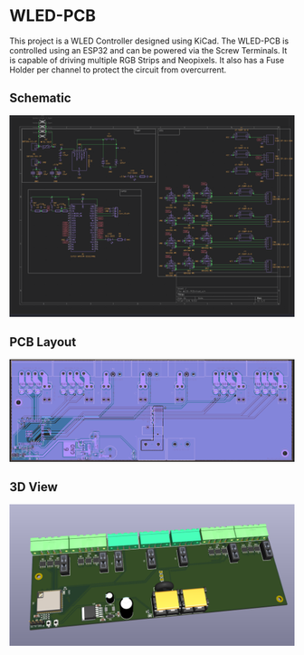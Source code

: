 # WLED-PCB

This project is a WLED Controller designed using KiCad. The WLED-PCB is controlled using an ESP32 and can be powered via the Screw Terminals. It is capable of driving multiple RGB Strips and Neopixels. It also has a Fuse Holder per channel to protect the circuit from overcurrent.

## Schematic
![Schematic](assets/image.png)

## PCB Layout
![PCB Layout](assets/image1.png)

## 3D View
![3D View](assets/image2.png)